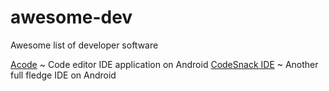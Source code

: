 # awesome-dev
Awesome list of developer software

[Acode](https://play.google.com/store/apps/details?id=com.foxdebug.acode) ~ Code editor IDE application on Android
[CodeSnack IDE](https://play.google.com/store/apps/details?id=com.cloudcompilerapp) ~ Another full fledge IDE on Android
